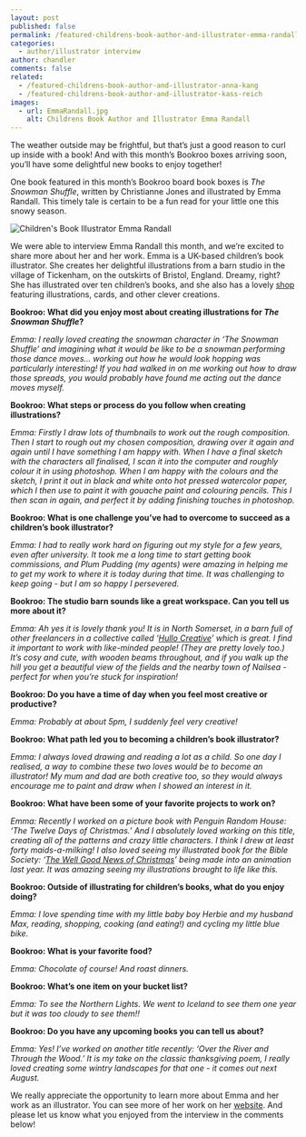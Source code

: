 ```yaml
---
layout: post
published: false
permalink: /featured-childrens-book-author-and-illustrator-emma-randall
categories:
  - author/illustrator interview
author: chandler
comments: false
related:
  - /featured-childrens-book-author-and-illustrator-anna-kang
  - /featured-childrens-book-author-and-illustrator-kass-reich
images:
  - url: EmmaRandall.jpg
    alt: Childrens Book Author and Illustrator Emma Randall
---
```

The weather outside may be frightful, but that’s just a good reason to curl up inside with a book! And with this month’s Bookroo boxes arriving soon, you’ll have some delightful new books to enjoy together! 

One book featured in this month’s Bookroo board book boxes is _The Snowman Shuffle_, written by Christianne Jones and illustrated by Emma Randall. This timely tale is certain to be a fun read for your little one this snowy season.

![Children's Book Illustrator Emma Randall]({{site.baseurl}}/assets/img/posts/EmmaRandall.jpg)


We were able to interview Emma Randall this month, and we’re excited to share more about her and her work. Emma is a UK-based children’s book illustrator. She creates her delightful illustrations from a barn studio in the village of Tickenham, on the outskirts of Bristol, England. Dreamy, right? She has illustrated over ten children’s books, and she also has a lovely [shop](http://www.emmarandall.co.uk/shop/) featuring illustrations, cards, and other clever creations.

**Bookroo: What did you enjoy most about creating illustrations for _The Snowman Shuffle_?**

_Emma: I really loved creating the snowman character in ‘The Snowman Shuffle’ and imagining what it would be like to be a snowman performing those dance moves… working out how he would look hopping was particularly interesting! If you had walked in on me working out how to draw those spreads, you would probably have found me acting out the dance moves myself._

**Bookroo: What steps or process do you follow when creating illustrations?**

_Emma: Firstly I draw lots of thumbnails to work out the rough composition. Then I start to rough out my chosen composition, drawing over it again and again until I have something I am happy with. When I have a final sketch with the characters all finalised, I scan it into the computer and roughly colour it in using photoshop. When I am happy with the colours and the sketch, I print it out in black and white onto hot pressed watercolor paper, which I then use to paint it with gouache paint and colouring pencils. This I then scan in again, and perfect it by adding finishing touches in photoshop._

**Bookroo: What is one challenge you’ve had to overcome to succeed as a children’s book illustrator?**

_Emma: I had to really work hard on figuring out my style for a few years, even after university. It took me a long time to start getting book commissions, and Plum Pudding (my agents) were amazing in helping me to get my work to where it is today during that time. It was challenging to keep going - but I am so happy I persevered._ 

**Bookroo: The studio barn sounds like a great workspace. Can you tell us more about it?**

_Emma: Ah yes it is lovely thank you! It is in North Somerset, in a barn full of other freelancers in a collective called ‘[Hullo Creative](https://www.hullocreative.com)’ which is great. I find it important to work with like-minded people! (They are pretty lovely too.) It’s cosy and cute, with wooden beams throughout, and if you walk up the hill you get a beautiful view of the fields and the nearby town of Nailsea - perfect for when you’re stuck for inspiration!_ 

**Bookroo: Do you have a time of day when you feel most creative or productive?**

_Emma: Probably at about 5pm, I suddenly feel very creative!_

**Bookroo: What path led you to becoming a children’s book illustrator?**

_Emma: I always loved drawing and reading a lot as a child. So one day I realised, a way to combine these two loves would be to become an illustrator! My mum and dad are both creative too, so they would always encourage me to paint and draw when I showed an interest in it._

**Bookroo: What have been some of your favorite projects to work on?**

_Emma: Recently I worked on a picture book with Penguin Random House: ‘The Twelve Days of Christmas.’ And I absolutely loved working on this title, creating all of the patterns and crazy little characters. I think I drew at least forty maids-a-milking! I also loved seeing my illustrated book for the Bible Society: ‘[The Well Good News of Christmas](https://www.youtube.com/watch?v=fgrOwFKeGWg&t=202s)’ being made into an animation last year. It was amazing seeing my illustrations brought to life like this._ 

**Bookroo: Outside of illustrating for children’s books, what do you enjoy doing?**

_Emma: I love spending time with my little baby boy Herbie and my husband Max, reading, shopping, cooking (and eating!) and cycling my little blue bike._

**Bookroo: What is your favorite food?**

_Emma: Chocolate of course! And roast dinners._ 

**Bookroo: What’s one item on your bucket list?**

_Emma: To see the Northern Lights. We went to Iceland to see them one year but it was too cloudy to see them!!_ 

**Bookroo: Do you have any upcoming books you can tell us about?**

_Emma: Yes! I’ve worked on another title recently: ‘Over the River and Through the Wood.’ It is my take on the classic thanksgiving poem, I really loved creating some wintry landscapes for that one -  it comes out next August._ 

We really appreciate the opportunity to learn more about Emma and her work as an illustrator. You can see more of her work on her [website](http://www.emmarandall.co.uk/). And please let us know what you enjoyed from the interview in the comments below!

